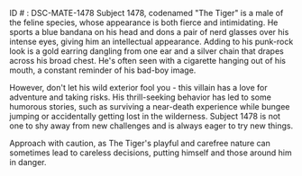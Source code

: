 ID # : DSC-MATE-1478
Subject 1478, codenamed "The Tiger" is a male of the feline species, whose appearance is both fierce and intimidating. He sports a blue bandana on his head and dons a pair of nerd glasses over his intense eyes, giving him an intellectual appearance. Adding to his punk-rock look is a gold earring dangling from one ear and a silver chain that drapes across his broad chest. He's often seen with a cigarette hanging out of his mouth, a constant reminder of his bad-boy image. 

However, don't let his wild exterior fool you - this villain has a love for adventure and taking risks. His thrill-seeking behavior has led to some humorous stories, such as surviving a near-death experience while bungee jumping or accidentally getting lost in the wilderness. Subject 1478 is not one to shy away from new challenges and is always eager to try new things.

Approach with caution, as The Tiger's playful and carefree nature can sometimes lead to careless decisions, putting himself and those around him in danger.